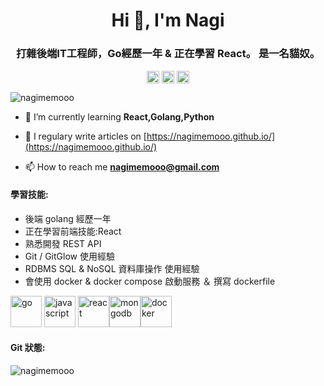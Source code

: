 <h1 align="center">Hi 👋, I'm Nagi</h1>
<h3 align="center">打雜後端IT工程師，Go經歷一年 & 正在學習 React。 是一名貓奴。</h3>

<p align="center">
<a href="https://fb.com/nagimemooo" target="blank"><img align="center" src="https://cdn.jsdelivr.net/npm/simple-icons@3.0.1/icons/facebook.svg" alt="nagimemooo" height="20" width="20" /></a>
<a href="https://instagram.com/nagimemooo" target="blank"><img align="center" src="https://cdn.jsdelivr.net/npm/simple-icons@3.0.1/icons/instagram.svg" alt="nagimemooo" height="20" width="20" /></a>
<a href="https://www.youtube.com/c/nagimemooo" target="blank"><img align="center" src="https://cdn.jsdelivr.net/npm/simple-icons@3.0.1/icons/youtube.svg" alt="nagimemooo" height="20" width="20" /></a>
</p>
<p align="left"> <img src="https://komarev.com/ghpvc/?username=nagimemooo" alt="nagimemooo" /> </p>


- 🌱 I’m currently learning **React,Golang,Python**

- 📝 I regulary write articles on [https://nagimemooo.github.io/](https://nagimemooo.github.io/)

- 📫 How to reach me **nagimemooo@gmail.com**


#### 學習技能:
- 後端 golang 經歷一年
- 正在學習前端技能:React
- 熟悉開發 REST API
- Git / GitGlow 使用經驗
- RDBMS SQL & NoSQL 資料庫操作 使用經驗
- 會使用 docker & docker compose 啟動服務 ＆ 撰寫 dockerfile

<p align="left"> <img src="https://devicons.github.io/devicon/devicon.git/icons/go/go-original.svg" alt="go" width="50" height="50"/> <img src="https://devicons.github.io/devicon/devicon.git/icons/javascript/javascript-original.svg" alt="javascript" width="50" height="50"/> 
<img src="https://devicons.github.io/devicon/devicon.git/icons/react/react-original-wordmark.svg" alt="react" width="50" height="50"/><img src="https://devicons.github.io/devicon/devicon.git/icons/mongodb/mongodb-original-wordmark.svg" alt="mongodb" width="50 height="50"/><img src="https://devicons.github.io/devicon/devicon.git/icons/docker/docker-original-wordmark.svg" alt="docker" width="50" height="50"/> </p>

#### Git 狀態:
<p align="left"> <img src="https://github-readme-stats.vercel.app/api?username=nagimemooo&show_icons=true" alt="nagimemooo" /> </p>


